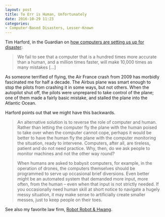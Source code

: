 ```yaml
---
layout: post
title: To Err is Human, Unfortunately
date: 2016-10-29 11:23
categories: 
- Computer-Based Disasters, Lesser-Known
---
```


Tim Harford, in the Guardian on [how computers are setting us up for disaster](http://www.theguardian.com/technology/2016/oct/11/crash-how-computers-are-setting-us-up-disaster):

> We fail to see that a computer that is a hundred times more accurate than a human, and a million times faster, will make 10,000 times as many mistakes […]

As someone terrified of flying, the Air France crash from 2009 has morbidly fascinated me for half a decade. The Airbus plane was smart enough to stop the pilots from crashing it in some ways, but not others. When the autopilot shut off, the pilots were unprepared to take control of the plane; one of them made a fairly basic mistake, and stalled the plane into the Atlantic Ocean. 

Harford points out that we might have this backwards.

> An alternative solution is to reverse the role of computer and human. Rather than letting the computer fly the plane with the human poised to take over when the computer cannot cope, perhaps it would be better to have the human fly the plane with the computer monitoring the situation, ready to intervene. Computers, after all, are tireless, patient and do not need practice. Why, then, do we ask people to monitor machines and not the other way round?
>
> When humans are asked to babysit computers, for example, in the operation of drones, the computers themselves should be programmed to serve up occasional brief diversions. Even better might be an automated system that demanded more input, more often, from the human – even when that input is not strictly needed. If you occasionally need human skill at short notice to navigate a hugely messy situation, it may make sense to artificially create smaller messes, just to keep people on their toes.

​See also my favorite law firm, [Robot Robot & Hwang](http://www.robotandhwang.com).
